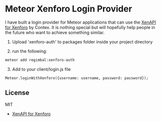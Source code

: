 # Meteor Xenforo Login Provider

I have built a login provider for Meteor applications that can use the [XenAPI for Xenforo](https://github.com/Contex/XenAPI) by Contex. It is nothing special but will hopefully help people in the future who want to achieve something similar.

1) Upload 'xenforo-auth' to packages folder inside your project directory

2) run the following:
```sh
meteor add regimbal:xenforo-auth
```

3) Add to your client/login.js file
```
Meteor.loginWithXenforo({username: username, password: password});
```

License
----
MIT


- [XenAPI for Xenforo](https://github.com/Contex/XenAPI)